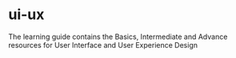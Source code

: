 # ui-ux
The learning guide contains the Basics, Intermediate and Advance resources for User Interface and User Experience Design
